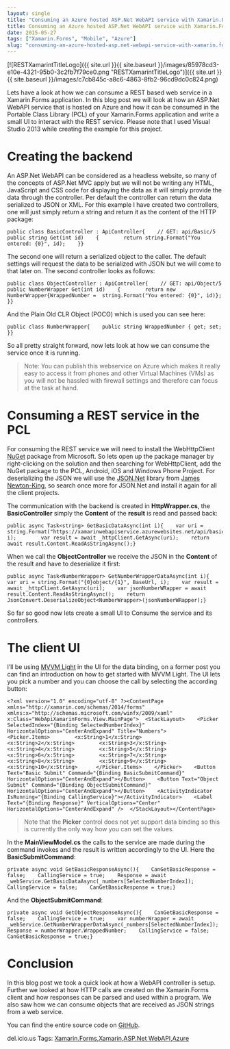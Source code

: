 ```yaml
---
layout: single
title: "Consuming an Azure hosted ASP.Net WebAPI service with Xamarin.Forms"
title: Consuming an Azure hosted ASP.Net WebAPI service with Xamarin.Forms
date: 2015-05-27
tags: ["Xamarin.Forms", "Mobile", "Azure"]
slug: "consuming-an-azure-hosted-asp.net-webapi-service-with-xamarin.forms"
---
```


[![RESTXamarintTitleLogo]({{ site.url }}{{ site.baseurl }}/images/85978cd3-e10e-4321-95b0-3c2fb7f79ce0.png "RESTXamarintTitleLogo")]({{ site.url }}{{ site.baseurl }}/images/c7cb845c-a8c6-4863-8fb2-96cd9dc0c824.png)
 
Lets have a look at how we can consume a REST based web service in a Xamarin.Forms application. In this blog post we will look at how an ASP.Net WebAPI service that is hosted on Azure and how it can be consumed in the Portable Class Library (PCL) of your Xamarin.Forms application and write a small UI to interact with the REST service. Please note that I used Visual Studio 2013 while creating the example for this project.
 

 
# Creating the backend
 
An ASP.Net WebAPI can be considered as a headless website, so many of the concepts of ASP.Net MVC apply but we will not be writing any HTML, JavaScript and CSS code for displaying the data as it will simply provide the data through the controller. Per default the controller can return the data serialized to JSON or XML. For this example I have created two controllers, one will just simply return a string and return it as the content of the HTTP package:


    public class BasicController : ApiController{    // GET: api/Basic/5    public string Get(int id)    {        return string.Format("You entered: {0}", id);    }}


The second one will return a serialized object to the caller. The default settings will request the data to be serialized with JSON but we will come to that later on. The second controller looks as follows:


    public class ObjectController : ApiController{    // GET: api/Object/5    public NumberWrapper Get(int id)    {        return new NumberWrapper{WrappedNumber =  string.Format("You entered: {0}", id)};    }}


And the Plain Old CLR Object (POCO) which is used you can see here:


    public class NumberWrapper{    public string WrappedNumber { get; set; }}


So all pretty straight forward, now lets look at how we can consume the service once it is running.


> Note: You can publish this webservice on Azure which makes it really easy to access it from phones and other Virtual Machines (VMs) as you will not be hassled with firewall settings and therefore can focus at the task at hand.




# Consuming a REST service in the PCL

For consuming the REST service we will need to install the WebHttpClient [NuGet](https://www.nuget.org/) package from Microsoft. So lets open up the package manager by right-clicking on the solution and then searching for WebHttpClient, add the NuGet package to the PCL, Android, iOS and Windows Phone Project. For deserializing the JSON we will use the [JSON.Net](http://james.newtonking.com/json) library from [James Newton-King](https://twitter.com/JamesNK), so search once more for JSON.Net and install it again for all the client projects.

The communication with the backend is created in **HttpWrapper.cs**, the **BasicController** simply the **Content** of the **result** is read and passed back:


    public async Task<string> GetBasicDataAsync(int i){    var uri = string.Format("https://xamarinwebapiservice.azurewebsites.net/api/basic/{0}", i);        var result = await _httpClient.GetAsync(uri);    return await result.Content.ReadAsStringAsync();}


When we call the **ObjectController** we receive the JSON in the **Content** of the result and have to deserialize it first:


    public async Task<NumberWrapper> GetNumberWrapperDataAsync(int i){    var uri = string.Format("{0}object/{1}", BaseUrl, i);    var result = await _httpClient.GetAsync(uri);    var jsonNumberWRapper = await result.Content.ReadAsStringAsync();    return JsonConvert.DeserializeObject<NumberWrapper>(jsonNumberWRapper);}


So far so good now lets create a small UI to Consume the service and its controllers.



# The client UI

I’ll be using [MVVM Light](http://www.mvvmlight.net/) in the UI for the data binding, on a former post you can find an introduction on how to get started with MVVM Light. The UI lets you pick a number and you can choose the call by selecting the according button:


    <?xml version="1.0" encoding="utf-8" ?><ContentPage xmlns="http://xamarin.com/schemas/2014/forms"             xmlns:x="http://schemas.microsoft.com/winfx/2009/xaml"             x:Class="WebApiXamarinForms.View.MainPage">  <StackLayout>    <Picker SelectedIndex="{Binding SelectedNumberIndex}" HorizontalOptions="CenterAndExpand" Title="Numbers">      <Picker.Items>        <x:String>1</x:String>        <x:String>2</x:String>        <x:String>3</x:String>        <x:String>4</x:String>        <x:String>5</x:String>        <x:String>6</x:String>        <x:String>7</x:String>        <x:String>8</x:String>        <x:String>9</x:String>        <x:String>10</x:String>      </Picker.Items>    </Picker>    <Button Text="Basic Submit" Command="{Binding BasicSubmitCommand}" HorizontalOptions="CenterAndExpand"></Button>    <Button Text="Object Submit" Command="{Binding ObjectSubmitCommand}" HorizontalOptions="CenterAndExpand"></Button>    <ActivityIndicator IsRunning="{Binding CallingService}"></ActivityIndicator>    <Label Text="{Binding Response}" VerticalOptions="Center" HorizontalOptions="CenterAndExpand" />  </StackLayout></ContentPage>



> Note that the **Picker** control does not yet support data binding so this is currently the only way how you can set the values.


In the **MainViewModel.cs** the calls to the service are made during the command invokes and the result is written accordingly to the UI. Here the **BasicSubmitCommand**:


    private async void GetBasicResponseAsync(){    CanGetBasicResponse = false;    CallingService = true;    Response = await _webService.GetBasicDataAsync(_numbers[SelectedNumberIndex]);    CallingService = false;    CanGetBasicResponse = true;}


And the **ObjectSubmitCommand**:


    private async void GetObjectResponseAsync(){    CanGetBasicResponse = false;    CallingService = true;    var numberWrapper = await _webService.GetNumberWrapperDataAsync(_numbers[SelectedNumberIndex]);    Response = numberWrapper.WrappedNumber;    CallingService = false;    CanGetBasicResponse = true;}


# Conclusion

In this blog post we took a quick look at how a WebAPI controller is setup. Further we looked at how HTTP calls are created on the Xamarin.Forms client and how responses can be parsed and used within a program. We also saw how we can consume objects that are received as JSON strings from a web service.

You can find the entire source code on [GitHub](https://github.com/).

del.icio.us Tags: [Xamarin.Forms](http://del.icio.us/popular/Xamarin.Forms),[Xamarin](http://del.icio.us/popular/Xamarin),[ASP.Net WebAPI](http://del.icio.us/popular/ASP.Net+WebAPI),[Azure](http://del.icio.us/popular/Azure)

